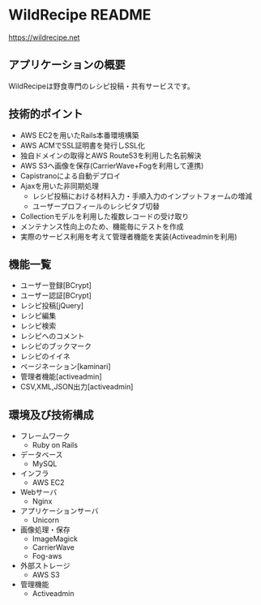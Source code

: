 # WildRecipe README
https://wildrecipe.net
## アプリケーションの概要
  WildRecipeは野食専門のレシピ投稿・共有サービスです。

## 技術的ポイント
  * AWS EC2を用いたRails本番環境構築
  * AWS ACMでSSL証明書を発行しSSL化
  * 独自ドメインの取得とAWS Route53を利用した名前解決
  * AWS S3へ画像を保存(CarrierWave+Fogを利用して連携)
  * Capistranoによる自動デプロイ
  * Ajaxを用いた非同期処理
    * レシピ投稿における材料入力・手順入力のインプットフォームの増減
    * ユーザープロフィールのレシピタブ切替
  * Collectionモデルを利用した複数レコードの受け取り
  * メンテナンス性向上のため、機能毎にテストを作成
  * 実際のサービス利用を考えて管理者機能を実装(Activeadminを利用)

## 機能一覧
  * ユーザー登録[BCrypt]
  * ユーザー認証[BCrypt]
  * レシピ投稿[jQuery]
  * レシピ編集
  * レシピ検索
  * レシピへのコメント
  * レシピのブックマーク
  * レシピのイイネ
  * ページネーション[kaminari]
  * 管理者機能[activeadmin]
  * CSV,XML,JSON出力[activeadmin]

## 環境及び技術構成
  * フレームワーク
    * Ruby on Rails
  * データベース
    * MySQL
  * インフラ
    * AWS EC2
  * Webサーバ
    * Nginx
  * アプリケーションサーバ
    * Unicorn
  * 画像処理・保存
    * ImageMagick
    * CarrierWave
    * Fog-aws
  * 外部ストレージ
    * AWS S3
  * 管理機能
    * Activeadmin